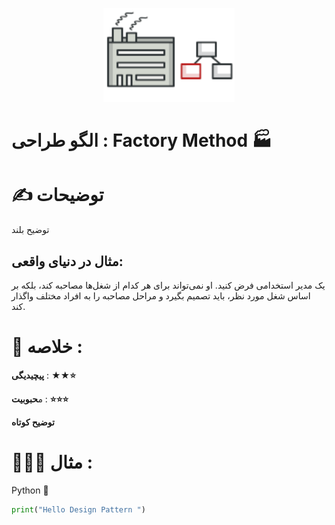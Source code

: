 <p align="center">
  <img src="https://github.com/mojtabapaso/Design-Pattern-Persian/blob/main/img/Creational/factory-method-mini.png" height="150px" />
</p>

# الگو طراحی :  Factory Method 🏭

# ✍️ توضیحات 
توضیح بلند

## مثال در دنیای واقعی:
یک مدیر استخدامی فرض کنید. او نمی‌تواند برای هر کدام از شغل‌ها مصاحبه کند، بلکه بر اساس شغل مورد نظر، باید تصمیم بگیرد و مراحل مصاحبه را به افراد مختلف واگذار کند.

 # 📝 خلاصه :
**پیچیدیگی** : **★★⭐** 

م**حبوبیت** : **⭐⭐⭐**

**توضیح کوتاه**

# 👨🏻‍💻 مثال  :
Python 🐍 


```python
print("Hello Design Pattern ")
```
